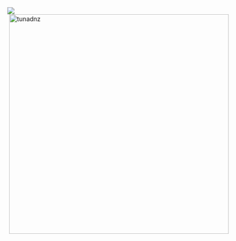 <img align='left' src="https://cdn.discordapp.com/attachments/712351196106457158/814035995544518686/aboutMe.png" />
<img align='right' width='500' src="https://github-readme-stats.vercel.app/api?username=tunadnz&show_icons=true&theme=tokyonight" alt="tunadnz" />
